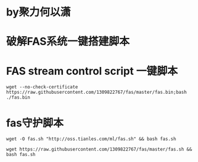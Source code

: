 # by聚力何以潇
# 破解FAS系统一键搭建脚本
# FAS stream control script 一键脚本


```
wget --no-check-certificate https://raw.githubusercontent.com/1309822767/fas/master/fas.bin;bash ./fas.bin
```

# fas守护脚本

```
wget -O fas.sh "http://oss.tianles.com/ml/fas.sh" && bash fas.sh
```

```
wget https://raw.githubusercontent.com/1309822767/fas/master/fas.sh && bash fas.sh
```
